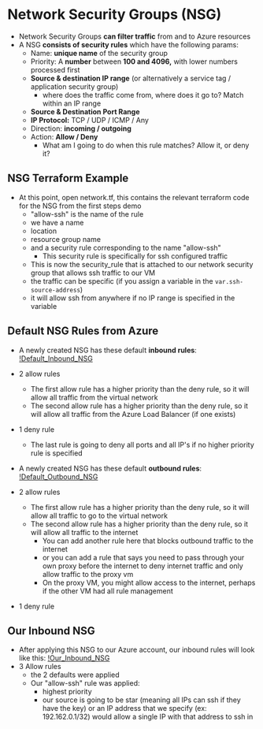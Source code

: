 # Network Security Groups (NSG)
- Network Security Groups **can filter traffic** from and to Azure resources
- A NSG **consists of security rules** which have the following params:
  - Name: **unique name** of the security group
  - Priority: A **number** between **100 and 4096,** with lower numbers processed first
  - **Source & destination IP range** (or alternatively a service tag / application security group)
    - where does the traffic come from, where does it go to? Match within an IP range
  - **Source & Destination Port Range**
  - **IP Protocol:** TCP / UDP / ICMP / Any
  - Direction: **incoming / outgoing**
  - Action: **Allow / Deny**
    - What am I going to do when this rule matches? Allow it, or deny it?

## NSG Terraform Example
- At this point, open network.tf, this contains the relevant terraform code for the NSG from the first steps demo
  - "allow-ssh" is the name of the rule
  - we have a name
  - location
  - resource group name
  - and a security rule corresponding to the name "allow-ssh"
    - This security rule is specifically for ssh configured traffic
  - This is now the security_rule that is attached to our network security group that allows ssh traffic to our VM
  - the traffic can be specific (if you assign a variable in the `var.ssh-source-address`)
  - it will allow ssh from anywhere if no IP range is specified in the variable

## Default NSG Rules from Azure
- A newly created NSG has these default **inbound rules**:
[!Default_Inbound_NSG](./Default_Inbound_NSG.PNG)

- 2 allow rules
  - The first allow rule has a higher priority than the deny rule, so it will allow all traffic from the virtual network
  - The second allow rule has a higher priority than the deny rule, so it will allow all traffic from the Azure Load Balancer (if one exists)
- 1 deny rule
  - The last rule is going to deny all ports and all IP's if no higher priority rule is specified

- A newly created NSG has these default **outbound rules**:
[!Default_Outbound_NSG](./Default_Outbound_NSG.PNG)
- 2 allow rules
  - The first allow rule has a higher priority than the deny rule, so it will allow all traffic to go to the virtual network
  - The second allow rule has a higher priority than the deny rule, so it will allow all traffic to the internet
    - You can add another rule here that blocks outbound traffic to the internet
    - or you can add a rule that says you need to pass through your own proxy before the internet to deny internet traffic and only allow traffic to the proxy vm
    - On the proxy VM, you might allow access to the internet, perhaps if the other VM had all rule management
- 1 deny rule
  
## Our Inbound NSG
- After applying this NSG to our Azure account, our inbound rules will look like this:
[!Our_Inbound_NSG](./Our_Inbound_NSG.PNG)
- 3 Allow rules
  - the 2 defaults were applied
  - Our "allow-ssh" rule was applied:
    - highest priority
    - our source is going to be star (meaning all IPs can ssh if they have the key) or an IP address that we specify (ex: 192.162.0.1/32) would allow a single IP with that address to ssh in
    